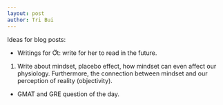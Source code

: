 ```yaml
---
layout: post
author: Tri Bui
---
```

Ideas for blog posts:

- Writings for Ớt: write for her to read in the future.

1. Write about mindset, placebo effect, how mindset can even affect our physiology. Furthermore, the connection between mindset and our perception of reality (objectivity).

- GMAT and GRE question of the day.
